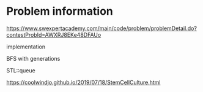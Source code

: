 # Problem information

<https://www.swexpertacademy.com/main/code/problem/problemDetail.do?contestProbId=AWXRJ8EKe48DFAUo>

implementation

BFS with generations

STL::queue

<https://coolwindjo.github.io/2019/07/18/StemCellCulture.html>
